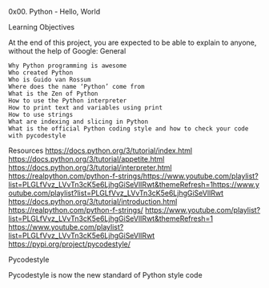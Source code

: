 0x00. Python - Hello, World

Learning Objectives

At the end of this project, you are expected to be able to explain to anyone, without the help of Google:
General

    Why Python programming is awesome
    Who created Python
    Who is Guido van Rossum
    Where does the name ‘Python’ come from
    What is the Zen of Python
    How to use the Python interpreter
    How to print text and variables using print
    How to use strings
    What are indexing and slicing in Python
    What is the official Python coding style and how to check your code with pycodestyle

Resources
https://docs.python.org/3/tutorial/index.html
https://docs.python.org/3/tutorial/appetite.html
https://docs.python.org/3/tutorial/interpreter.html
https://realpython.com/python-f-strings/https://www.youtube.com/playlist?list=PLGLfVvz_LVvTn3cK5e6LjhgGiSeVlIRwt&themeRefresh=1https://www.youtube.com/playlist?list=PLGLfVvz_LVvTn3cK5e6LjhgGiSeVlIRwt
https://docs.python.org/3/tutorial/introduction.html
https://realpython.com/python-f-strings/
https://www.youtube.com/playlist?list=PLGLfVvz_LVvTn3cK5e6LjhgGiSeVlIRwt&themeRefresh=1
https://www.youtube.com/playlist?list=PLGLfVvz_LVvTn3cK5e6LjhgGiSeVlIRwt
https://pypi.org/project/pycodestyle/

Pycodestyle

Pycodestyle is now the new standard of Python style code
